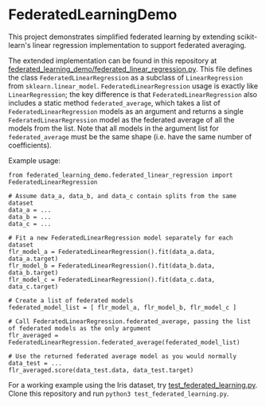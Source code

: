 # FederatedLearningDemo
This project demonstrates simplified federated learning by extending scikit-learn's linear regression implementation to support federated averaging.

The extended implementation can be found in this repository at [federated_learning_demo/federated_linear_regression.py](federated_learning_demo/federated_linear_regression.py). This file defines the class `FederatedLinearRegression` as a subclass of `LinearRegression` from `sklearn.linear_model`. `FederatedLinearRegression` usage is exactly like `LinearRegression`; the key difference is that `FederatedLinearRegression` also includes a static method `federated_average`, which takes a list of `FederatedLinearRegression` models as an argument and returns a single `FederatedLinearRegression` model as the federated average of all the models from the list. Note that all models in the argument list for `federated_average` must be the same shape (i.e. have the same number of coefficients).

Example usage:
```
from federated_learning_demo.federated_linear_regression import FederatedLinearRegression

# Assume data_a, data_b, and data_c contain splits from the same dataset
data_a = ...
data_b = ...
data_c = ...

# Fit a new FederatedLinearRegression model separately for each dataset
flr_model_a = FederatedLinearRegression().fit(data_a.data, data_a.target)
flr_model_b = FederatedLinearRegression().fit(data_b.data, data_b.target)
flr_model_c = FederatedLinearRegression().fit(data_c.data, data_c.target)

# Create a list of federated models
federated_model_list = [ flr_model_a, flr_model_b, flr_model_c ]

# Call FederatedLinearRegression.federated_average, passing the list of federated models as the only argument
flr_averaged = FederatedLinearRegression.federated_average(federated_model_list)

# Use the returned federated average model as you would normally
data_test = ...
flr_averaged.score(data_test.data, data_test.target)
```

For a working example using the Iris dataset, try [test_federated_learning.py](test_federated_learning.py). Clone this repository and run `python3 test_federated_learning.py`.
